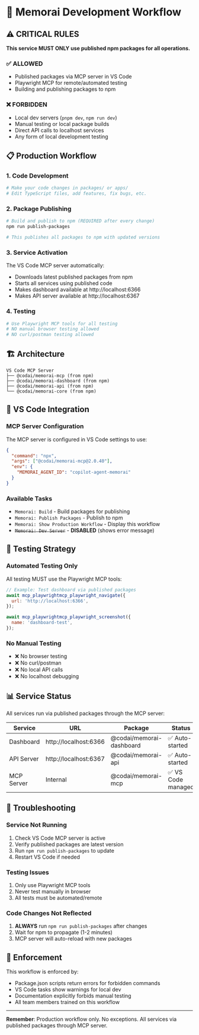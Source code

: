 # 🚀 Memorai Development Workflow

## ⚠️ CRITICAL RULES

**This service MUST ONLY use published npm packages for all operations.**

### ✅ ALLOWED

- Published packages via MCP server in VS Code
- Playwright MCP for remote/automated testing
- Building and publishing packages to npm

### ❌ FORBIDDEN

- Local dev servers (`pnpm dev`, `npm run dev`)
- Manual testing or local package builds
- Direct API calls to localhost services
- Any form of local development testing

## 📋 Production Workflow

### 1. Code Development

```bash
# Make your code changes in packages/ or apps/
# Edit TypeScript files, add features, fix bugs, etc.
```

### 2. Package Publishing

```bash
# Build and publish to npm (REQUIRED after every change)
npm run publish-packages

# This publishes all packages to npm with updated versions
```

### 3. Service Activation

The VS Code MCP server automatically:

- Downloads latest published packages from npm
- Starts all services using published code
- Makes dashboard available at http://localhost:6366
- Makes API server available at http://localhost:6367

### 4. Testing

```bash
# Use Playwright MCP tools for all testing
# NO manual browser testing allowed
# NO curl/postman testing allowed
```

## 🏗️ Architecture

```
VS Code MCP Server
├── @codai/memorai-mcp (from npm)
├── @codai/memorai-dashboard (from npm)
├── @codai/memorai-api (from npm)
└── @codai/memorai-core (from npm)
```

## 🔧 VS Code Integration

### MCP Server Configuration

The MCP server is configured in VS Code settings to use:

```json
{
  "command": "npx",
  "args": ["@codai/memorai-mcp@2.0.40"],
  "env": {
    "MEMORAI_AGENT_ID": "copilot-agent-memorai"
  }
}
```

### Available Tasks

- `Memorai: Build` - Build packages for publishing
- `Memorai: Publish Packages` - Publish to npm
- `Memorai: Show Production Workflow` - Display this workflow
- ~~`Memorai: Dev Server`~~ - **DISABLED** (shows error message)

## 🧪 Testing Strategy

### Automated Testing Only

All testing MUST use the Playwright MCP tools:

```javascript
// Example: Test dashboard via published packages
await mcp_playwrightmcp_playwright_navigate({
  url: 'http://localhost:6366',
});

await mcp_playwrightmcp_playwright_screenshot({
  name: 'dashboard-test',
});
```

### No Manual Testing

- ❌ No browser testing
- ❌ No curl/postman
- ❌ No local API calls
- ❌ No localhost debugging

## 📊 Service Status

All services run via published packages through the MCP server:

| Service    | URL                   | Package                  | Status             |
| ---------- | --------------------- | ------------------------ | ------------------ |
| Dashboard  | http://localhost:6366 | @codai/memorai-dashboard | ✅ Auto-started    |
| API Server | http://localhost:6367 | @codai/memorai-api       | ✅ Auto-started    |
| MCP Server | Internal              | @codai/memorai-mcp       | ✅ VS Code managed |

## 🚨 Troubleshooting

### Service Not Running

1. Check VS Code MCP server is active
2. Verify published packages are latest version
3. Run `npm run publish-packages` to update
4. Restart VS Code if needed

### Testing Issues

1. Only use Playwright MCP tools
2. Never test manually in browser
3. All tests must be automated/remote

### Code Changes Not Reflected

1. **ALWAYS** run `npm run publish-packages` after changes
2. Wait for npm to propagate (1-2 minutes)
3. MCP server will auto-reload with new packages

## 📝 Enforcement

This workflow is enforced by:

- Package.json scripts return errors for forbidden commands
- VS Code tasks show warnings for local dev
- Documentation explicitly forbids manual testing
- All team members trained on this workflow

---

**Remember**: Production workflow only. No exceptions. All services via published packages through MCP server.
